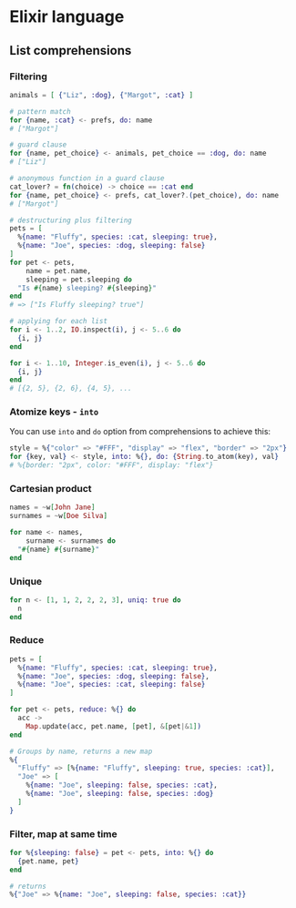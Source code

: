 <!-- toc -->

# Elixir language

## List comprehensions

### Filtering

```elixir
animals = [ {"Liz", :dog}, {"Margot", :cat} ]

# pattern match
for {name, :cat} <- prefs, do: name
# ["Margot"]

# guard clause
for {name, pet_choice} <- animals, pet_choice == :dog, do: name
# ["Liz"]

# anonymous function in a guard clause
cat_lover? = fn(choice) -> choice == :cat end
for {name, pet_choice} <- prefs, cat_lover?.(pet_choice), do: name
# ["Margot"]

# destructuring plus filtering
pets = [
  %{name: "Fluffy", species: :cat, sleeping: true},
  %{name: "Joe", species: :dog, sleeping: false}
]
for pet <- pets,
    name = pet.name,
    sleeping = pet.sleeping do
  "Is #{name} sleeping? #{sleeping}"
end
# => ["Is Fluffy sleeping? true"]

# applying for each list
for i <- 1..2, IO.inspect(i), j <- 5..6 do
  {i, j}
end

for i <- 1..10, Integer.is_even(i), j <- 5..6 do
  {i, j}
end
# [{2, 5}, {2, 6}, {4, 5}, ...
```

### Atomize keys - `into`

You can use `into` and `do` option from comprehensions to achieve this:

```elixir
style = %{"color" => "#FFF", "display" => "flex", "border" => "2px"}
for {key, val} <- style, into: %{}, do: {String.to_atom(key), val}
# %{border: "2px", color: "#FFF", display: "flex"}
```

### Cartesian product

```elixir
names = ~w[John Jane]
surnames = ~w[Doe Silva]

for name <- names,
    surname <- surnames do
  "#{name} #{surname}"
end
```

### Unique

```elixir
for n <- [1, 1, 2, 2, 2, 3], uniq: true do
  n
end
```

### Reduce

```elixir
pets = [
  %{name: "Fluffy", species: :cat, sleeping: true},
  %{name: "Joe", species: :dog, sleeping: false},
  %{name: "Joe", species: :cat, sleeping: false}
]

for pet <- pets, reduce: %{} do
  acc ->
    Map.update(acc, pet.name, [pet], &[pet|&1])
end

# Groups by name, returns a new map
%{
  "Fluffy" => [%{name: "Fluffy", sleeping: true, species: :cat}],
  "Joe" => [
    %{name: "Joe", sleeping: false, species: :cat},
    %{name: "Joe", sleeping: false, species: :dog}
  ]
}
```

### Filter, map at same time

```elixir
for %{sleeping: false} = pet <- pets, into: %{} do
  {pet.name, pet}
end

# returns
%{"Joe" => %{name: "Joe", sleeping: false, species: :cat}}
```
